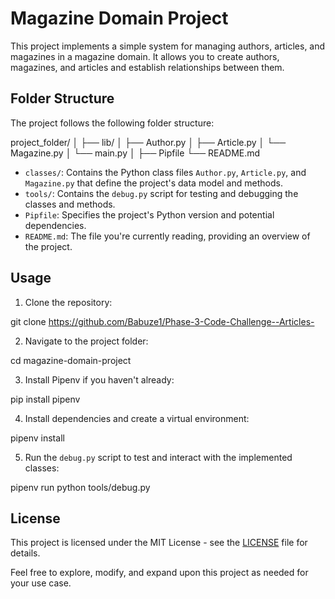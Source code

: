 # Magazine Domain Project

This project implements a simple system for managing authors, articles, and magazines in a magazine domain. It allows you to create authors, magazines, and articles and establish relationships between them.

## Folder Structure

The project follows the following folder structure:

project_folder/
│
├── lib/
│ ├── Author.py
│ ├── Article.py
│ └── Magazine.py
│ └── main.py
│
├── Pipfile
└── README.md

- `classes/`: Contains the Python class files `Author.py`, `Article.py`, and `Magazine.py` that define the project's data model and methods.
- `tools/`: Contains the `debug.py` script for testing and debugging the classes and methods.
- `Pipfile`: Specifies the project's Python version and potential dependencies.
- `README.md`: The file you're currently reading, providing an overview of the project.

## Usage

1. Clone the repository:

git clone https://github.com/Babuze1/Phase-3-Code-Challenge--Articles-

2. Navigate to the project folder:

cd magazine-domain-project

3. Install Pipenv if you haven't already:

pip install pipenv

4. Install dependencies and create a virtual environment:

pipenv install

5. Run the `debug.py` script to test and interact with the implemented classes:

pipenv run python tools/debug.py

## License

This project is licensed under the MIT License - see the [LICENSE](LICENSE) file for details.

Feel free to explore, modify, and expand upon this project as needed for your use case.
